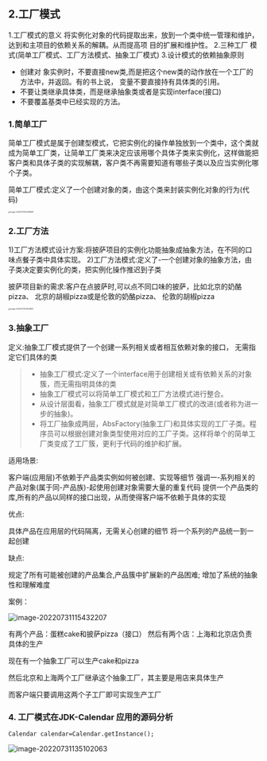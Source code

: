 ## 2.工厂模式

1.工厂模式的意义
将实例化对象的代码提取出来，放到一个类中统一管理和维护，达到和主项目的依赖关系的解耦。从而提高项
目的扩展和维护性。
2.三种工厂 模式(简单工厂模式、工厂方法模式、抽象工厂模式)
3.设计模式的依赖抽象原则

- 创建对 象实例时，不要直接new类,而是把这个new类的动作放在一个工厂的方法中，并返回。有的书上说，
  变量不要直接持有具体类的引用。
- 不要让类继承具体类，而是继承抽象类或者是实现interface(接口)
- 不要覆盖基类中已经实现的方法。

### 1.简单工厂

简单工厂模式是属于创建型模式，它把实例化的操作单独放到一个类中，这个类就成为简单工厂类，让简单工厂类来决定应该用哪个具体子类来实例化，这样做能把客户类和具体子类的实现解耦，客户类不再需要知道有哪些子类以及应当实例化哪个子类。

简单工厂模式:定义了一个创建对象的类，由这个类来封装实例化对象的行为(代码)

<img src="https://xingqiu-tuchuang-1256524210.cos.ap-shanghai.myqcloud.com/2025/202207312050466.png" alt="image-20220731122248568" style="zoom:25%;" />

### 2.工厂方法



1)工厂方法模式设计方案:将披萨项目的实例化功能抽象成抽象方法，在不同的口味点餐子类中具体实现。
2)工厂方法模式:定义了-一个创建对象的抽象方法，由子类决定要实例化的类，把实例化操作推迟到子类

披萨项目新的需求:客户在点披萨时,可以点不同口味的披萨，比如北京的奶酪pizza、 北京的胡椒pizza或是伦敦的奶酪pizza、 伦敦的胡椒pizza

<img src="https://xingqiu-tuchuang-1256524210.cos.ap-shanghai.myqcloud.com/2025/202207312050532.png" alt="image-20220731123520803" style="zoom:25%;" />

### 3.抽象工厂

定义:抽象工厂模式提供了一个创建一系列相关或者相互依赖对象的接口， 无需指定它们具体的类

> - 抽象工厂模式:定义了一个interface用于创建相关或有依赖关系的对象簇，而无需指明具体的类
> - 抽象工厂模式可以将简单工厂模式和工厂方法模式进行整合。
> - 从设计层面看，抽象工厂模式就是对简单工厂模式的改进(或者称为进一 步的抽象)。
> - 将工厂抽象成两层，AbsFactory(抽象工厂)和具体实现的工厂子类。程序员可以根据创建对象类型使用对应的工厂子类。这样将单个的简单工厂类变成了工厂簇，更利于代码的维护和扩展。

适用场景:

客户端(应用层)不依赖于产品类实例如何被创建、实现等细节
强调一-系列相关的产品对象(属于同-产品族)-起使用创建对象需要大量的重复代码
提供一个产品类的库,所有的产品以同样的接口出现，从而使得客户端不依赖于具体的实现

优点:

具体产品在应用层的代码隔离，无需关心创建的细节
将一个系列的产品统一到一起创建

缺点:

规定了所有可能被创建的产品集合,产品簇中扩展新的产品困难;
增加了系统的抽象性和理解难度



案例：

![image-20220731115432207](https://xingqiu-tuchuang-1256524210.cos.ap-shanghai.myqcloud.com/2025/202207312050125.png)

有两个产品：蛋糕cake和披萨pizza（接口）
然后有两个店：上海和北京店负责具体的生产

现在有一个抽象工厂可以生产cake和pizza

然后北京和上海两个工厂继承这个抽象工厂，其主要是用店来具体生产

而客户端只要调用这两个子工厂即可实现生产工厂

### 4. 工厂模式在JDK-Calendar 应用的源码分析

```
Calendar calendar=Calendar.getInstance();
```

![image-20220731135102063](https://xingqiu-tuchuang-1256524210.cos.ap-shanghai.myqcloud.com/2025/202207312050415.png)
